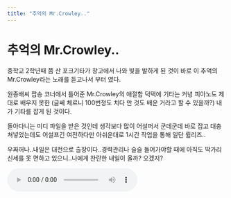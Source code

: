 ```yaml
---
title: "추억의 Mr.Crowley.."
---
```

# 추억의 Mr.Crowley..

중학교 2학년때 쯤 산 포크기타가 창고에서 나와 빛을 발하게 된 것이 바로 이 추억의 Mr.Crowley라는 노래를 듣고나서 부터 였다.

원종배씨 팝송 코너에서 틀어준 Mr.Crowley의 애절함 덕택에 기타는 커녕 피아노도 제대로 배우지 못한 (글쎄 체르니 100번정도 치다 만 것도 배운 거라고 할 수 있을까?) 내가 기타를 잡게 된 것이다.

돌아다니는 미디 파일을 받은 것인데 생각보다 많이 어설퍼서 군데군데 바로 잡고 대충 쳐넣었는데도 어설프긴 여전하다만 아쉬운대로 1시간 작업을 통해 일단 륄리즈..

우짜꺼나..내일은 대전으로 출장이다..경력관리나 슬슬 들어가야할 때에 아직도 딱가리 신세를 못 면하고 있으니..나에게 찬란한 내일이 올까? 오겠지?

![audio](/assets/images/8f759ee0e1b5f63bdb84231654b46b4f.mp3)



